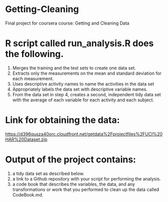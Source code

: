 # Getting-Cleaning
Final project for coursera course: Getting and Cleaning Data

# R script called run_analysis.R does the following.
1. Merges the training and the test sets to create one data set.
2. Extracts only the measurements on the mean and standard deviation for each measurement.
3. Uses descriptive activity names to name the activities in the data set
4. Appropriately labels the data set with descriptive variable names.
5. From the data set in step 4, creates a second, independent tidy data set with the average of each variable for each activity and each subject.

# Link for obtaining the data:
https://d396qusza40orc.cloudfront.net/getdata%2Fprojectfiles%2FUCI%20HAR%20Dataset.zip

# Output of the project contains:
1. a tidy data set as described below. 
2. a link to a Github repository with your script for performing the analysis.
3. a code book that describes the variables, the data, and any transformations or work that you performed to clean up the data called CodeBook.md.
